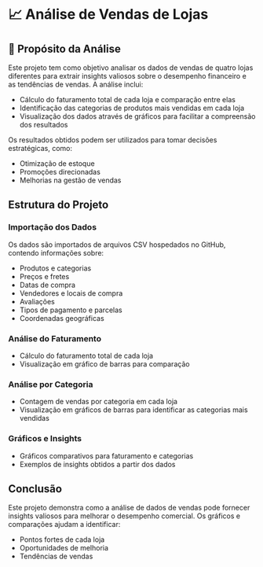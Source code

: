 # 📈 Análise de Vendas de Lojas

## 🎯 Propósito da Análise

Este projeto tem como objetivo analisar os dados de vendas de quatro lojas diferentes para extrair insights valiosos sobre o desempenho financeiro e as tendências de vendas. A análise inclui:

- Cálculo do faturamento total de cada loja e comparação entre elas
- Identificação das categorias de produtos mais vendidas em cada loja
- Visualização dos dados através de gráficos para facilitar a compreensão dos resultados

Os resultados obtidos podem ser utilizados para tomar decisões estratégicas, como:
- Otimização de estoque
- Promoções direcionadas 
- Melhorias na gestão de vendas

## Estrutura do Projeto

### Importação dos Dados
Os dados são importados de arquivos CSV hospedados no GitHub, contendo informações sobre:
- Produtos e categorias
- Preços e fretes  
- Datas de compra
- Vendedores e locais de compra
- Avaliações
- Tipos de pagamento e parcelas
- Coordenadas geográficas

### Análise do Faturamento
- Cálculo do faturamento total de cada loja
- Visualização em gráfico de barras para comparação

### Análise por Categoria  
- Contagem de vendas por categoria em cada loja
- Visualização em gráficos de barras para identificar as categorias mais vendidas

### Gráficos e Insights
- Gráficos comparativos para faturamento e categorias
- Exemplos de insights obtidos a partir dos dados

## Conclusão

Este projeto demonstra como a análise de dados de vendas pode fornecer insights valiosos para melhorar o desempenho comercial. Os gráficos e comparações ajudam a identificar:

- Pontos fortes de cada loja
- Oportunidades de melhoria
- Tendências de vendas
